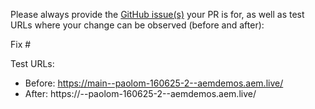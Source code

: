 Please always provide the [GitHub issue(s)](../issues) your PR is for, as well as test URLs where your change can be observed (before and after):

Fix #<gh-issue-id>

Test URLs:
- Before: https://main--paolom-160625-2--aemdemos.aem.live/
- After: https://<branch>--paolom-160625-2--aemdemos.aem.live/
